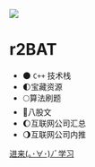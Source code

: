 ![](https://gimg2.baidu.com/image_search/src=http%3A%2F%2Fimg.soogif.com%2F1nSJiQ3IcW5CwnFuYhDKmTgoXoUbqqna.gif&refer=http%3A%2F%2Fimg.soogif.com&app=2002&size=f9999,10000&q=a80&n=0&g=0n&fmt=auto?sec=1652273499&t=0da2ba5cd7902ed830eff2cca124eaec)

# r2BAT

- 🌑 `C++` 技术栈
- 🌓宝藏资源
- 🌕算法刷题
- 🎊八股文
- 🌔互联网公司汇总
- 🌖互联网公司内推



[进来(｡･∀･)ﾉﾞ学习](/README.md)